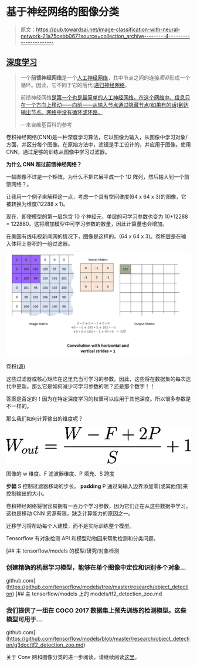 # 基于神经网络的图像分类

> 原文：<https://pub.towardsai.net/image-classification-with-neural-network-21a75cebb067?source=collection_archive---------4----------------------->

## [深度学习](https://towardsai.net/p/category/machine-learning/deep-learning)

> 一个**前馈神经网络**是一个[人工神经网络](https://en.wikipedia.org/wiki/Artificial_neural_network)，其中节点之间的连接*而非*形成一个循环。因此，它不同于它的后代:[递归神经网络](https://en.wikipedia.org/wiki/Recurrent_neural_network)。
> 
> 前馈神经网络[是第一个也是最简单的人工神经网络。在这个网络中，信息只在一个方向上移动——向前——从输入节点通过隐藏节点(如果有的话)到达输出节点。网络中没有循环或环路。](https://en.wikipedia.org/wiki/Neural_network)
> 
> —来自维基百科的参考

卷积神经网络(CNN)是一种深度学习算法，它以图像为输入，从图像中学习对象/方面，并区分每个图像。在原始方法中，滤镜是手工设计的，并应用于图像。使用 CNN，通过足够的训练从图像中学习过滤器。

**为什么 CNN 超过前馈神经网络？**

一幅图像不过是一个矩阵，为什么不把它展平成一个 1D 阵列，然后输入到一个前馈网络？。

让我用一个例子来解释这一点，考虑一个具有空间维度(64 x 64 x 3)的图像，它被转换为维度(12288 x 1)。

现在，即使模型的第一层包含 10 个神经元，单层的可学习参数也变为 10*12288 = 122880。这将增加模型中可学习参数的数量，因此计算量也会增加。

在美国有线电视新闻网的情况下，图像是这样的。(64 x 64 x 3)。卷积层是在输入体积上卷积的一组过滤器。

![](img/5bfdd52f5099cbe0f9acf324fcbe4904.png)

卷积([源](https://i.stack.imgur.com/uEoXw.gif))

这些过滤器或核心矩阵在这里充当可学习的参数。因此，这些将在数据集的每次迭代中更新。那么它是如何减少可学习参数的呢？还是那个数字！！

答案是否定的！因为在特定深度学习的权重可以应用于其他深度。所以很多参数是不一样的。

那么我们如何计算输出的维度呢？

![](img/6108d3718f87bad0760f73ff35438120.png)

图像的 w 维度、F 滤波器维度、P 填充、S 跨度

**步幅** S 控制过滤器移动的步长。 **padding** P 通过向输入边界添加零(或其他值)来控制输出的大小。

卷积神经网络将很容易拥有一百万个学习参数，因为它们正在从这些数据中学习。这也是移动 CNN 资源有限，缺乏计算能力的原因之一。

迁移学习将帮助每个人建模，而不是实际训练整个模型。

Tensorflow 有对象检测 API 和模型动物园来帮助检测和分类问题。

[](https://github.com/tensorflow/models/tree/master/research/object_detection) [## 主 tensorflow/models 的模型/研究/对象检测

### 创建精确的机器学习模型，能够在单个图像中定位和识别多个对象…

github.com](https://github.com/tensorflow/models/tree/master/research/object_detection) [](https://github.com/tensorflow/models/blob/master/research/object_detection/g3doc/tf2_detection_zoo.md) [## 主 tensorflow/models 上的 models/tf2_detection_zoo.md

### 我们提供了一组在 COCO 2017 数据集上预先训练的检测模型。这些模型可用于…

github.com](https://github.com/tensorflow/models/blob/master/research/object_detection/g3doc/tf2_detection_zoo.md) 

关于 Conv 网和图像分类的进一步阅读，请继续阅读[这里](/image-classification-with-neural-network-part-2-83de33afa926)。